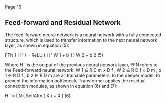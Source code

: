 Page 16

## Feed-forward and Residual Network

The feed-forward neural network is a neural network with a fully connected structure, which is used to transfer information to the next neural network layer, as shown in equation (5):

FFN ( H ' ) = ReLU ( H ' W 1 + b 1 ) W 2 + b 2 (5)

Where H ' is the output of the previous neural network layer, FFN refers to the Feed-forward neural network. W 1 ∈ R D m × D f , W 2 ∈ R D f × D m , b 1 ∈ R D f , b 2 ∈ R D m are all trainable parameters. In the deeper model, to prevent the information bottleneck, Transformer applies the residual connection modules, as shown in equation (6) and (7):

H ' = LN ( SelfAttn ( X ) + X ) (6)